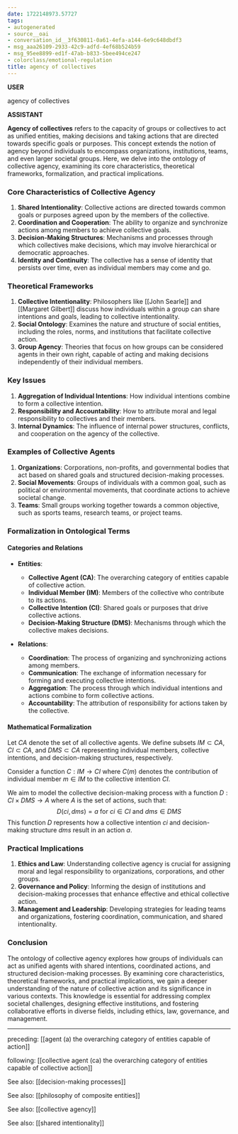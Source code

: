 ```yaml
---
date: 1722148973.57727
tags:
- autogenerated
- source__oai
- conversation_id__3f630811-0a61-4efa-a144-6e9c648dbdf3
- msg_aaa26109-2933-42c9-adfd-4ef68b524b59
- msg_95ee8899-ed1f-47ab-b833-5bee494ce247
- colorclass/emotional-regulation
title: agency of collectives
---
```


**USER**

agency of collectives


**ASSISTANT**

**Agency of collectives** refers to the capacity of groups or collectives to act as unified entities, making decisions and taking actions that are directed towards specific goals or purposes. This concept extends the notion of agency beyond individuals to encompass organizations, institutions, teams, and even larger societal groups. Here, we delve into the ontology of collective agency, examining its core characteristics, theoretical frameworks, formalization, and practical implications.

### Core Characteristics of Collective Agency

1. **Shared Intentionality**: Collective actions are directed towards common goals or purposes agreed upon by the members of the collective.
2. **Coordination and Cooperation**: The ability to organize and synchronize actions among members to achieve collective goals.
3. **Decision-Making Structures**: Mechanisms and processes through which collectives make decisions, which may involve hierarchical or democratic approaches.
4. **Identity and Continuity**: The collective has a sense of identity that persists over time, even as individual members may come and go.

### Theoretical Frameworks

1. **Collective Intentionality**: Philosophers like [[John Searle]] and [[Margaret Gilbert]] discuss how individuals within a group can share intentions and goals, leading to collective intentionality.
2. **Social Ontology**: Examines the nature and structure of social entities, including the roles, norms, and institutions that facilitate collective action.
3. **Group Agency**: Theories that focus on how groups can be considered agents in their own right, capable of acting and making decisions independently of their individual members.

### Key Issues

1. **Aggregation of Individual Intentions**: How individual intentions combine to form a collective intention.
2. **Responsibility and Accountability**: How to attribute moral and legal responsibility to collectives and their members.
3. **Internal Dynamics**: The influence of internal power structures, conflicts, and cooperation on the agency of the collective.

### Examples of Collective Agents

1. **Organizations**: Corporations, non-profits, and governmental bodies that act based on shared goals and structured decision-making processes.
2. **Social Movements**: Groups of individuals with a common goal, such as political or environmental movements, that coordinate actions to achieve societal change.
3. **Teams**: Small groups working together towards a common objective, such as sports teams, research teams, or project teams.

### Formalization in Ontological Terms

#### Categories and Relations

- **Entities**:
  - **Collective Agent (CA)**: The overarching category of entities capable of collective action.
  - **Individual Member (IM)**: Members of the collective who contribute to its actions.
  - **Collective Intention (CI)**: Shared goals or purposes that drive collective actions.
  - **Decision-Making Structure (DMS)**: Mechanisms through which the collective makes decisions.

- **Relations**:
  - **Coordination**: The process of organizing and synchronizing actions among members.
  - **Communication**: The exchange of information necessary for forming and executing collective intentions.
  - **Aggregation**: The process through which individual intentions and actions combine to form collective actions.
  - **Accountability**: The attribution of responsibility for actions taken by the collective.

#### Mathematical Formalization

Let $CA$ denote the set of all collective agents. We define subsets $IM \subset CA$, $CI \subset CA$, and $DMS \subset CA$ representing individual members, collective intentions, and decision-making structures, respectively.

Consider a function $C: IM \rightarrow CI$ where $C(m)$ denotes the contribution of individual member $m \in IM$ to the collective intention $CI$.

We aim to model the collective decision-making process with a function $D: CI \times DMS \rightarrow A$ where $A$ is the set of actions, such that:
$$ D(ci, dms) = a \text{ for } ci \in CI \text{ and } dms \in DMS $$
This function $D$ represents how a collective intention $ci$ and decision-making structure $dms$ result in an action $a$.

### Practical Implications

1. **Ethics and Law**: Understanding collective agency is crucial for assigning moral and legal responsibility to organizations, corporations, and other groups.
2. **Governance and Policy**: Informing the design of institutions and decision-making processes that enhance effective and ethical collective action.
3. **Management and Leadership**: Developing strategies for leading teams and organizations, fostering coordination, communication, and shared intentionality.

### Conclusion

The ontology of collective agency explores how groups of individuals can act as unified agents with shared intentions, coordinated actions, and structured decision-making processes. By examining core characteristics, theoretical frameworks, and practical implications, we gain a deeper understanding of the nature of collective action and its significance in various contexts. This knowledge is essential for addressing complex societal challenges, designing effective institutions, and fostering collaborative efforts in diverse fields, including ethics, law, governance, and management.


---

preceding: [[agent (a) the overarching category of entities capable of action]]  


following: [[collective agent (ca) the overarching category of entities capable of collective action]]

See also: [[decision-making processes]]


See also: [[philosophy of composite entities]]


See also: [[collective agency]]


See also: [[shared intentionality]]